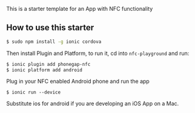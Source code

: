 This is a starter template for an App with NFC functionality

## How to use this starter

```bash
$ sudo npm install -g ionic cordova
```

Then install Plugin and Platform, to run it, cd into `nfc-playground` and run:

```bash
$ ionic plugin add phonegap-nfc
$ ionic platform add android
```

Plug in your NFC enabled Android phone and run the app

    $ ionic run --device
Substitute ios for android if you are developing an iOS App on a Mac.


